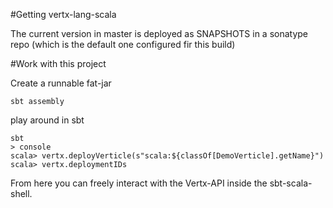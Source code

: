 #Getting vertx-lang-scala

The current version in master is deployed as SNAPSHOTS in a sonatype repo (which is the default one configured fir this build)

#Work with this project

Create a runnable fat-jar
```
sbt assembly
```

play around in sbt
```
sbt
> console
scala> vertx.deployVerticle(s"scala:${classOf[DemoVerticle].getName}")
scala> vertx.deploymentIDs
```

From here you can freely interact with the Vertx-API inside the sbt-scala-shell.